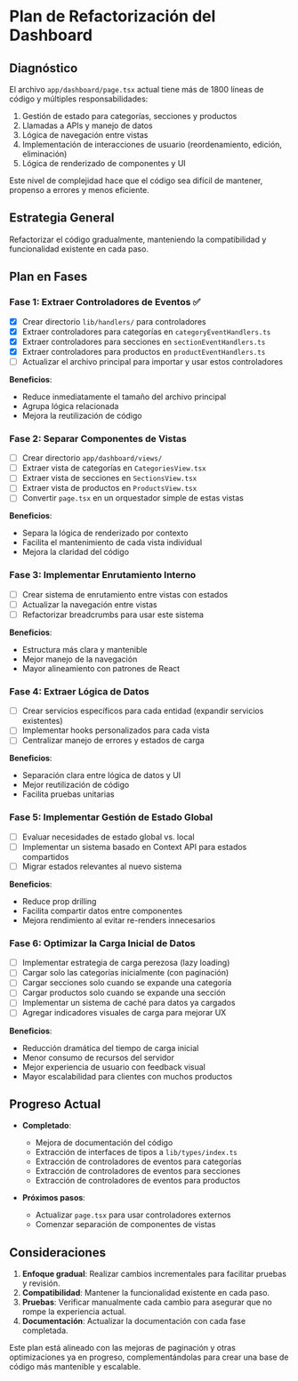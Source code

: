 # Plan de Refactorización del Dashboard

## Diagnóstico

El archivo `app/dashboard/page.tsx` actual tiene más de 1800 líneas de código y múltiples responsabilidades:

1. Gestión de estado para categorías, secciones y productos
2. Llamadas a APIs y manejo de datos
3. Lógica de navegación entre vistas 
4. Implementación de interacciones de usuario (reordenamiento, edición, eliminación)
5. Lógica de renderizado de componentes y UI

Este nivel de complejidad hace que el código sea difícil de mantener, propenso a errores y menos eficiente.

## Estrategia General

Refactorizar el código gradualmente, manteniendo la compatibilidad y funcionalidad existente en cada paso.

## Plan en Fases

### Fase 1: Extraer Controladores de Eventos ✅

- [x] Crear directorio `lib/handlers/` para controladores
- [x] Extraer controladores para categorías en `categoryEventHandlers.ts`
- [x] Extraer controladores para secciones en `sectionEventHandlers.ts`
- [x] Extraer controladores para productos en `productEventHandlers.ts`
- [ ] Actualizar el archivo principal para importar y usar estos controladores

**Beneficios**:
- Reduce inmediatamente el tamaño del archivo principal
- Agrupa lógica relacionada
- Mejora la reutilización de código

### Fase 2: Separar Componentes de Vistas

- [ ] Crear directorio `app/dashboard/views/`
- [ ] Extraer vista de categorías en `CategoriesView.tsx`
- [ ] Extraer vista de secciones en `SectionsView.tsx`
- [ ] Extraer vista de productos en `ProductsView.tsx`
- [ ] Convertir `page.tsx` en un orquestador simple de estas vistas

**Beneficios**:
- Separa la lógica de renderizado por contexto
- Facilita el mantenimiento de cada vista individual
- Mejora la claridad del código

### Fase 3: Implementar Enrutamiento Interno

- [ ] Crear sistema de enrutamiento entre vistas con estados
- [ ] Actualizar la navegación entre vistas
- [ ] Refactorizar breadcrumbs para usar este sistema

**Beneficios**:
- Estructura más clara y mantenible
- Mejor manejo de la navegación
- Mayor alineamiento con patrones de React

### Fase 4: Extraer Lógica de Datos

- [ ] Crear servicios específicos para cada entidad (expandir servicios existentes)
- [ ] Implementar hooks personalizados para cada vista
- [ ] Centralizar manejo de errores y estados de carga

**Beneficios**:
- Separación clara entre lógica de datos y UI
- Mejor reutilización de código
- Facilita pruebas unitarias

### Fase 5: Implementar Gestión de Estado Global

- [ ] Evaluar necesidades de estado global vs. local
- [ ] Implementar un sistema basado en Context API para estados compartidos
- [ ] Migrar estados relevantes al nuevo sistema

**Beneficios**:
- Reduce prop drilling
- Facilita compartir datos entre componentes
- Mejora rendimiento al evitar re-renders innecesarios

### Fase 6: Optimizar la Carga Inicial de Datos

- [ ] Implementar estrategia de carga perezosa (lazy loading)
- [ ] Cargar solo las categorías inicialmente (con paginación)
- [ ] Cargar secciones solo cuando se expande una categoría
- [ ] Cargar productos solo cuando se expande una sección
- [ ] Implementar un sistema de caché para datos ya cargados
- [ ] Agregar indicadores visuales de carga para mejorar UX

**Beneficios**:
- Reducción dramática del tiempo de carga inicial
- Menor consumo de recursos del servidor
- Mejor experiencia de usuario con feedback visual
- Mayor escalabilidad para clientes con muchos productos

## Progreso Actual

- **Completado**: 
  - Mejora de documentación del código
  - Extracción de interfaces de tipos a `lib/types/index.ts`
  - Extracción de controladores de eventos para categorías
  - Extracción de controladores de eventos para secciones
  - Extracción de controladores de eventos para productos

- **Próximos pasos**:
  - Actualizar `page.tsx` para usar controladores externos
  - Comenzar separación de componentes de vistas

## Consideraciones

1. **Enfoque gradual**: Realizar cambios incrementales para facilitar pruebas y revisión.
2. **Compatibilidad**: Mantener la funcionalidad existente en cada paso.
3. **Pruebas**: Verificar manualmente cada cambio para asegurar que no rompe la experiencia actual.
4. **Documentación**: Actualizar la documentación con cada fase completada.

Este plan está alineado con las mejoras de paginación y otras optimizaciones ya en progreso, complementándolas para crear una base de código más mantenible y escalable. 